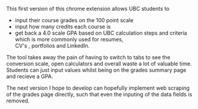 This first version of this chrome extension allows UBC students to
 - input their course grades on the 100 point scale
 - input how many credits each course is
 - get back a 4.0 scale GPA based on UBC calculation steps and criteria which is more commonly used for resumes,   
   CV's , portfolios and LinkedIn.

The tool takes away the pain of having to switch to tabs to see the conversion scale, open calculators and overall waste a lot of valuable time. 
Students can just input values whilst being on the grades summary page and recieve a GPA.

The next version I hope to develop can hopefully implement web scraping of the grades page directly, such that even the inputing of the data fields is removed.